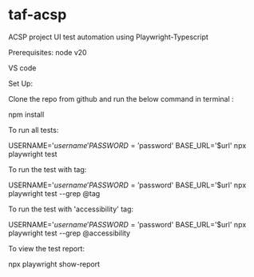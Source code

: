 # taf-acsp

ACSP project UI test automation using Playwright-Typescript

Prerequisites:
node v20

VS code

Set Up:

Clone the repo from github and run the below command in terminal :

npm install

To run all tests:

USERNAME='$username' PASSWORD='$password' BASE_URL='$url' npx playwright test

To run the test with tag:

USERNAME='$username' PASSWORD='$password' BASE_URL='$url' npx playwright test --grep @tag

To run the test with 'accessibility' tag:

USERNAME='$username' PASSWORD='$password' BASE_URL='$url' npx playwright test --grep @accessibility

To view the test report:

npx playwright show-report
